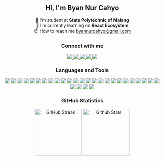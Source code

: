 <h2 align="center">Hi, I'm Byan Nur Cahyo</h2>
<div align="center">
    🏫 I'm student at <b>State Polytechnic of Malang</b>
    <br/>
    🌱 I’m currently learning on <b>React Ecosystem</b> 
    <br/>
    📫 How to reach me <a href="mailto:byannurcahyo@gmail.com">byannurcahyo@gmail.com</a>
</div>
<div align="center">
    <h3 align="center">Connect with me</h3>
    <a href="https://www.linkedin.com/in/byan-nur-cahyo/">
        <img src="https://img.shields.io/badge/LinkedIn-0288d1?style=for-the-badge&logo=inspire&logoColor=fafafa" />
    </a>
    <a href="https://www.instagram.com/byan_nc">
        <img src="https://img.shields.io/badge/Instagram-FF0069?style=for-the-badge&logo=instagram&logoColor=fafafa" />
    </a>
    <a href="https://www.instagram.com/bux.lab">
        <img src="https://img.shields.io/badge/Laboratory-27272a?style=for-the-badge&logo=habr&logoColor=fafafa" />
    </a>
    <a href="https://open.spotify.com/user/vqjljxitzwrsv7brzfna00wny?si=HiYNGIxkReeP3r5L28xUZw">
        <img src="https://img.shields.io/badge/Spotify-1ED760?style=for-the-badge&logo=spotify&logoColor=fafafa" />
    </a>
    <a href="https://byannurcahyo.my.id">
        <img src="https://img.shields.io/badge/Website-18181b?style=for-the-badge&logo=react&logoColor=fafafa" />
    </a>
</div>
<div align="center">
    <h3 align="center">Languages and Tools</h3>
    <img src="https://img.shields.io/badge/css3-1572B6.svg?style=for-the-badge&logo=css3&logoColor=white" />
    <img src="https://img.shields.io/badge/html5-E34F26.svg?style=for-the-badge&logo=html5&logoColor=white" />
    <img src="https://img.shields.io/badge/java-db6e09.svg?style=for-the-badge&logo=coffeescript&logoColor=white" />
    <img src="https://img.shields.io/badge/javascript-F7DF1E.svg?style=for-the-badge&logo=javascript&logoColor=white" />
    <img src="https://img.shields.io/badge/typescript-3178C6.svg?style=for-the-badge&logo=typescript&logoColor=white" />
    <img src="https://img.shields.io/badge/php-777BB4.svg?style=for-the-badge&logo=php&logoColor=white" />
    <img src="https://img.shields.io/badge/python-3776AB?style=for-the-badge&logo=python&logoColor=white" />
    <img src="https://img.shields.io/badge/bootstrap-7952B3.svg?style=for-the-badge&logo=bootstrap&logoColor=white" />
    <img src="https://img.shields.io/badge/tailwind-06B6D4.svg?style=for-the-badge&logo=tailwind-css&logoColor=white" />
    <img src="https://img.shields.io/badge/auth0-EB5424.svg?style=for-the-badge&logo=auth0&logoColor=white" />
    <img src="https://img.shields.io/badge/lucia-5F57FF.svg?style=for-the-badge&logo=lucia&logoColor=white" />
    <img src="https://img.shields.io/badge/shadcn-000000.svg?style=for-the-badge&logo=shadcn/ui&logoColor=white" />
    <img src="https://img.shields.io/badge/react-61DAFB.svg?style=for-the-badge&logo=react&logoColor=white" />
    <img src="https://img.shields.io/badge/vue-4FC08D.svg?style=for-the-badge&logo=vue.js&logoColor=white" />
    <img src="https://img.shields.io/badge/filament-FDAE4B.svg?style=for-the-badge&logo=filament&logoColor=white" />
    <img src="https://img.shields.io/badge/livewire-4E56A6.svg?style=for-the-badge&logo=livewire&logoColor=white" />
    <img src="https://img.shields.io/badge/laravel-FF2D20?style=for-the-badge&logo=laravel&logoColor=white" />
    <img src="https://img.shields.io/badge/nextjs-000000?style=for-the-badge&logo=next.js&logoColor=white" />
    <img src="https://img.shields.io/badge/nuxt-00DC82?style=for-the-badge&logo=nuxt&logoColor=white" />
    <img src="https://img.shields.io/badge/hono-E36002?style=for-the-badge&logo=hono&logoColor=white" />
    <img src="https://img.shields.io/badge/nest js-E0234E?style=for-the-badge&logo=nestjs&logoColor=white" />
    <img src="https://img.shields.io/badge/bun-000000?style=for-the-badge&logo=bun&logoColor=white" />
    <img src="https://img.shields.io/badge/mysql-4479A1?style=for-the-badge&logo=mysql&logoColor=white" />
    <img src="https://img.shields.io/badge/postgresql-4169E1?style=for-the-badge&logo=postgresql&logoColor=white" />
    <img src="https://img.shields.io/badge/git-F05032?style=for-the-badge&logo=git&logoColor=white" />
    <img src="https://img.shields.io/badge/github-181717?style=for-the-badge&logo=github&logoColor=white" />
    <img src="https://img.shields.io/badge/postman-FF6C37?style=for-the-badge&logo=postman&logoColor=white" />
    <img src="https://img.shields.io/badge/figma-F24E1E?style=for-the-badge&logo=figma&logoColor=white" />
    <img src="https://img.shields.io/badge/notion-000000?style=for-the-badge&logo=notion&logoColor=white" />
</div>
<div align="center">
    <h3 align="center">GitHub Statistics</h3>
    <img src="https://streak-stats.demolab.com/?user=byannurcahyo&background=18181b&ring=ea580c&fire=ea580c&border=18181b&stroke=18181b&currStreakNum=fafafa&sideNums=fafafa&currStreakLabel=fafafa&sideLabels=fafafa&dates=fafafa" alt="GitHub Streak" height="150"/>
    <img src="https://github-readme-stats-eight-theta.vercel.app/api?username=byannurcahyo&hide_title=true&show_icons=true&include_all_commits=true&count_private=true&bg_color=18181b&hide_border=true&title_color=ea580c&text_color=fafafa&icon_color=ea580c" alt="Github Stats" height="150"/> 
</div>
